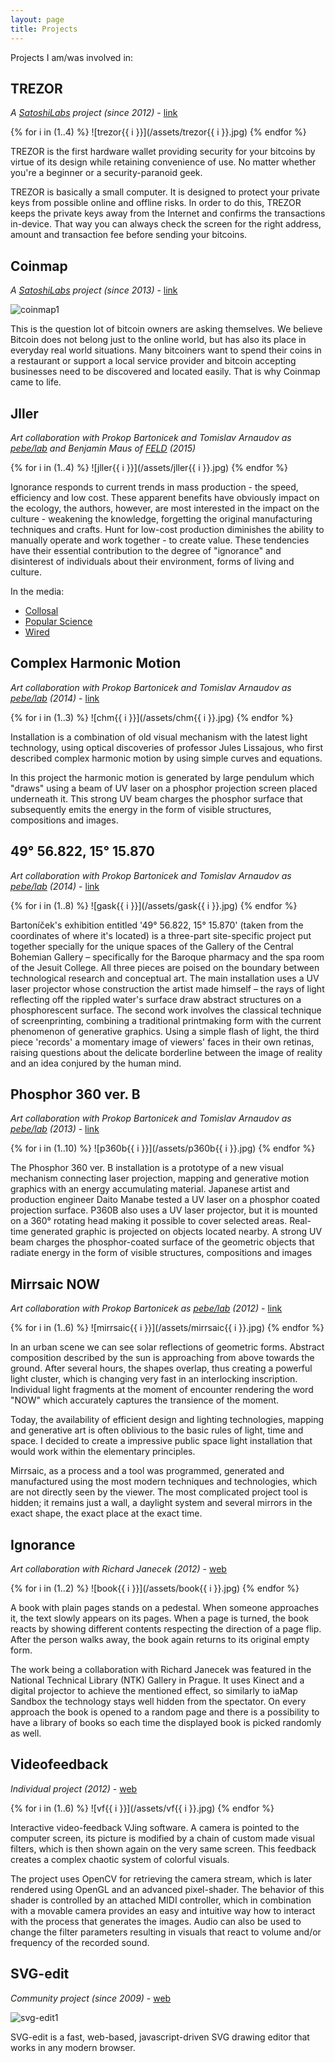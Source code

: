 ```yaml
---
layout: page
title: Projects
---
```


Projects I am/was involved in:

## TREZOR

*A [SatoshiLabs](http://satoshilabs.com) project (since 2012)* - [link](https://www.bitcointrezor.com/)

{% for i in (1..4) %}
![trezor{{ i }}](/assets/trezor{{ i }}.jpg)
{% endfor %}

TREZOR is the first hardware wallet providing security for your bitcoins by virtue of its design while retaining convenience of use. No matter whether you're a beginner or a security-paranoid geek.

TREZOR is basically a small computer. It is designed to protect your private keys from possible online and offline risks. In order to do this, TREZOR keeps the private keys away from the Internet and confirms the transactions in-device. That way you can always check the screen for the right address, amount and transaction fee before sending your bitcoins.

## Coinmap

*A [SatoshiLabs](http://satoshilabs.com) project (since 2013)* - [link](https://coinmap.org/)

![coinmap1](/assets/coinmap1.jpg)

This is the question lot of bitcoin owners are asking themselves. We believe Bitcoin does not belong just to the online world, but has also its place in everyday real world situations. Many bitcoiners want to spend their coins in a restaurant or support a local service provider and bitcoin accepting businesses need to be discovered and located easily. That is why Coinmap came to life.

## Jller

*Art collaboration with Prokop Bartonicek and Tomislav Arnaudov as [pebe/lab](http://www.pebe.cz/) and Benjamin Maus of [FELD](http://www.feld.is/) (2015)*

{% for i in (1..4) %}
![jller{{ i }}](/assets/jller{{ i }}.jpg)
{% endfor %}

Ignorance responds to current trends in mass production - the speed, efficiency and low cost. These apparent benefits have obviously impact on the ecology, the authors, however, are most interested in the impact on the culture - weakening the knowledge, forgetting the original manufacturing techniques and crafts. Hunt for low-cost production diminishes the ability to manually operate and work together - to create value. These tendencies have their essential contribution to the degree of "ignorance" and disinterest of individuals about their environment, forms of living and culture.

In the media:

* [Collosal](http://www.thisiscolossal.com/2016/05/kinetic-rock-sorting-jller/)
* [Popular Science](http://www.popsci.com/rock-sorting-art-machine-is-useless-and-beautiful)
* [Wired](http://www.wired.com/2016/05/someone-built-rock-sorting-robot-downright-hypnotizing/)

## Complex Harmonic Motion

*Art collaboration with Prokop Bartonicek and Tomislav Arnaudov as [pebe/lab](http://www.pebe.cz/) (2014)* - [link](http://www.pebe.cz/lab/?p=3788)

{% for i in (1..3) %}
![chm{{ i }}](/assets/chm{{ i }}.jpg)
{% endfor %}

Installation is a combination of old visual mechanism with the latest light technology, using optical discoveries of professor Jules Lissajous, who first described complex harmonic motion by using simple curves and equations.

In this project the harmonic motion is generated by large pendulum which "draws" using a beam of UV laser on a phosphor projection screen placed underneath it. This strong UV beam charges the phosphor surface that subsequently emits the energy in the form of visible structures, compositions and images.

## 49° 56.822, 15° 15.870

*Art collaboration with Prokop Bartonicek and Tomislav Arnaudov as [pebe/lab](http://www.pebe.cz/) (2014)* - [link](http://www.pebe.cz/lab/?p=3765)

{% for i in (1..8) %}
![gask{{ i }}](/assets/gask{{ i }}.jpg)
{% endfor %}

Bartoníček's exhibition entitled '49° 56.822, 15° 15.870' (taken from the coordinates of where it's located) is a three-part site-specific project put together specially for the unique spaces of the Gallery of the Central Bohemian Gallery – specifically for the Baroque pharmacy and the spa room of the Jesuit College. All three pieces are poised on the boundary between technological research and conceptual art. The main installation uses a UV laser projector whose construction the artist made himself – the rays of light reflecting off the rippled water's surface draw abstract structures on a phosphorescent surface. The second work involves the classical technique of screenprinting, combining a traditional printmaking form with the current phenomenon of generative graphics. Using a simple flash of light, the third piece 'records' a momentary image of viewers' faces in their own retinas, raising questions about the delicate borderline between the image of reality and an idea conjured by the human mind.

## Phosphor 360 ver. B

*Art collaboration with Prokop Bartonicek and Tomislav Arnaudov as [pebe/lab](http://www.pebe.cz/) (2013)* - [link](http://www.pebe.cz/lab/?p=3737)

{% for i in (1..10) %}
![p360b{{ i }}](/assets/p360b{{ i }}.jpg)
{% endfor %}

The Phosphor 360 ver. B installation is a prototype of a new visual mechanism connecting laser projection, mapping and generative motion graphics with an energy accumulating material. Japanese artist and production engineer Daito Manabe tested a UV laser on a phosphor coated projection surface. P360B also uses a UV laser projector, but it is mounted on a 360° rotating head making it possible to cover selected areas. Real-time generated graphic is projected on objects located nearby. A strong UV beam charges the phosphor-coated surface of the geometric objects that radiate energy in the form of visible structures, compositions and images

## Mirrsaic NOW

*Art collaboration with Prokop Bartonicek as [pebe/lab](http://www.pebe.cz/) (2012)* - [link](http://www.pebe.cz/lab/?p=3744)

{% for i in (1..6) %}
![mirrsaic{{ i }}](/assets/mirrsaic{{ i }}.jpg)
{% endfor %}

In an urban scene we can see solar reflections of geometric forms. Abstract composition described by the sun is approaching from above towards the ground. After several hours, the shapes overlap, thus creating a powerful light cluster, which is changing very fast in an interlocking inscription. Individual light fragments at the moment of encounter rendering the word "NOW" which accurately captures the transience of the moment.

Today, the availability of efficient design and lighting technologies, mapping and generative art is often oblivious to the basic rules of light, time and space. I decided to create a impressive public space light installation that would work within the elementary principles.

Mirrsaic, as a process and a tool was programmed, generated and manufactured using the most modern techniques and technologies, which are not directly seen by the viewer. The most complicated project tool is hidden; it remains just a wall, a daylight system and several mirrors in the exact shape, the exact place at the exact time.

## Ignorance

*Art collaboration with Richard Janecek (2012)* - [web](http://richardjanecek.com/ignorance)

{% for i in (1..2) %}
![book{{ i }}](/assets/book{{ i }}.jpg)
{% endfor %}

A book with plain pages stands on a pedestal. When someone approaches it, the text slowly appears on its pages. When a page is turned, the book reacts by showing different contents respecting the direction of a page flip. After the person walks away, the book again returns to its original empty form.

The work being a collaboration with Richard Janecek was featured in the National Technical Library (NTK) Gallery in Prague. It uses Kinect and a digital projector to achieve the mentioned effect, so similarly to iaMap Sandbox the technology stays well hidden from the spectator. On every approach the book is opened to a random page and there is a possibility to have a library of books so each time the displayed book is picked randomly as well.

## Videofeedback

*Individual project (2012)* - [web](https://github.com/prusnak/videofeedback)

{% for i in (1..6) %}
![vf{{ i }}](/assets/vf{{ i }}.jpg)
{% endfor %}

Interactive video-feedback VJing software. A camera is pointed to the computer screen, its picture is modified by a chain of custom made visual filters, which is then shown again on the very same screen. This feedback creates a complex chaotic system of colorful visuals.

The project uses OpenCV for retrieving the camera stream, which is later rendered using OpenGL and an advanced pixel-shader. The behavior of this shader is controlled by an attached MIDI controller, which in combination with a movable camera provides an easy and intuitive way how to interact with the process that generates the images. Audio can also be used to change the filter parameters resulting in visuals that react to volume and/or frequency of the recorded sound.

## SVG-edit

*Community project (since 2009)* - [web](https://github.com/svg-edit/svgedit)

![svg-edit1](/assets/svg-edit1.png)

SVG-edit is a fast, web-based, javascript-driven SVG drawing editor that works in any modern browser.
